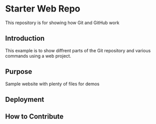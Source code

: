 # Starter Web Repo

This repository is for showing how Git and GitHub work

## Introduction

This example is to show diffrent parts of the Git repository and various commands using a web project.

## Purpose

Sample website with plenty of files for demos

## Deployment

## How to Contribute
